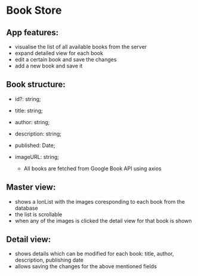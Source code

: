 # Book Store

## App features:
- visualise the list of all available books from the server
- expand detailed view for each book
- edit a certain book and save the changes
- add a new book and save it

## Book structure:
- id?: string;
- title: string;
- author: string;
- description: string;
- published: Date;
- imageURL: string;

    - All books are fetched from Google Book API using axios
    
## Master view:
- shows a IonList with the images coresponding to each book from the database
- the list is scrollable
- when any of the images is clicked the detail view for that book is shown

## Detail view:
- shows details which can be modified for each book: title, author, description, publishing date
- allows saving the changes for the above mentioned fields
